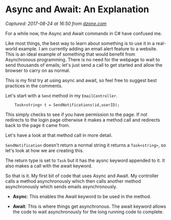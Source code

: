 # Async and Await: An Explanation

_Captured: 2017-08-24 at 16:50 from [dzone.com](https://dzone.com/articles/async-and-await-an-explanation?oid=twitter&utm_content=buffer6a186&utm_medium=social&utm_source=twitter.com&utm_campaign=buffer)_

For a while now, the Async and Await commands in C# have confused me.

Like most things, the best way to learn about something is to use it in a real-world example. I am currently adding an email alert feature to a website. This is an ideal example of something that would benefit from Asynchronous programming. There is no need for the webpage to wait to send thousands of emails; let's just send a call to get started and allow the browser to carry on as normal.

This is my first try at using async and await, so feel free to suggest best practices in the comments.

Let's start with a `Send` method in my `EmailController`.
    
    
        Task<string> t = SendNotifications(id,userID);

This simply checks to see if you have permission to the page. If not redirects to the login page otherwise it makes a method call and redirects back to the page it came from.

Let's have a look at that method call in more detail.

`SendNotification` doesn't return a normal string it returns a `Task<string>`, so let's look at how we are creating this.

The return type is set to `Task` but it has the aysnc keyword appended to it. It also makes a call with the await keyword.

So that is it. My first bit of code that uses Async and Await. My controller calls a method asynchronously which then calls another method asynchronously which sends emails asynchronously.

  * **Async**: This enables the Await keyword to be used in the method.

  * **Await**: This is where things get asynchronous. The await keyword allows the code to wait asynchronously for the long running code to complete.
